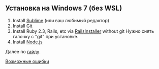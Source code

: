 ## Установка на Windows 7 (без WSL)

1. Install [Sublime](https://www.sublimetext.com) (или ваш любимый редактор)
2. Install [Git](git-scm.com/download/win)
3. Install Ruby 2.3, Rails, etc via [RailsInstaller](railsinstaller.org/ru-RU) without git
Нужно снять галочку с "git" при установке.
4. Install [Node.js](https://nodejs.org/en/download/)

Далее по [гайду](http://guides.railsgirls.com/install#1b-install-rails)

[Возможные ошибки](/windows_problems.md)
